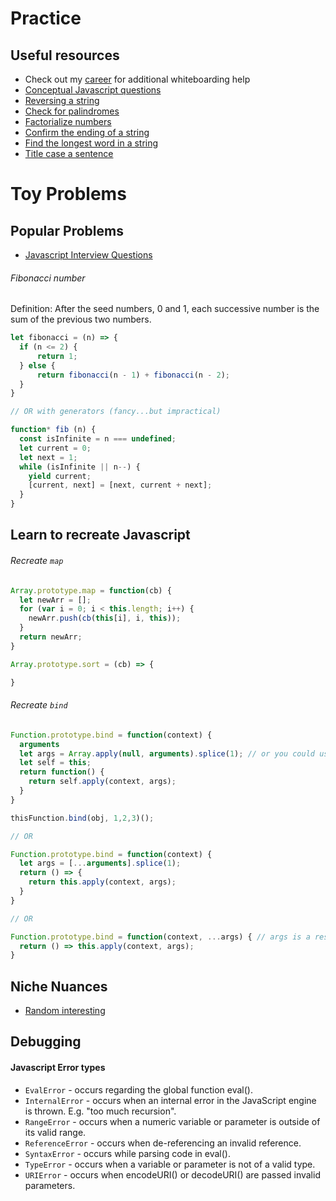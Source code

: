 # Practice

## Useful resources
- Check out my [career](./../../webdev/career.md) for additional whiteboarding help
- [Conceptual Javascript questions](./../../webdev/interview-questions.md)
- [Reversing a string](https://medium.freecodecamp.com/how-to-reverse-a-string-in-javascript-in-3-different-ways-75e4763c68cb#.21a6igs2v)
- [Check for palindromes](https://medium.freecodecamp.com/two-ways-to-check-for-palindromes-in-javascript-64fea8191fd7#.cloixfqz0)
- [Factorialize numbers](https://medium.freecodecamp.com/how-to-factorialize-a-number-in-javascript-9263c89a4b38#.8uwibba2o)
- [Confirm the ending of a string](https://medium.freecodecamp.com/two-ways-to-confirm-the-ending-of-a-string-in-javascript-62b4677034ac#.7bgq02qua)
- [Find the longest word in a string](https://medium.freecodecamp.com/three-ways-to-find-the-longest-word-in-a-string-in-javascript-a2fb04c9757c#.rwmqzokyn)
- [Title case a sentence](https://medium.freecodecamp.com/three-ways-to-title-case-a-sentence-in-javascript-676a9175eb27#.wxvzuvj5u)



# Toy Problems

## Popular Problems
- [Javascript Interview Questions](https://github.com/kennymkchan/interview-questions-in-javascript)

###### Fibonacci number
Definition: After the seed numbers, 0 and 1, each successive number is the sum of the previous two numbers.

```js
let fibonacci = (n) => {
  if (n <= 2) {
      return 1;
  } else {
      return fibonacci(n - 1) + fibonacci(n - 2);
  }
}

// OR with generators (fancy...but impractical)

function* fib (n) {
  const isInfinite = n === undefined;
  let current = 0;
  let next = 1;
  while (isInfinite || n--) {
    yield current;
    [current, next] = [next, current + next];
  }
}
```



## Learn to recreate Javascript

###### Recreate `map`

```js
Array.prototype.map = function(cb) {
  let newArr = [];
  for (var i = 0; i < this.length; i++) {
    newArr.push(cb(this[i], i, this));
  }
  return newArr;
}
```

```js
Array.prototype.sort = (cb) => {

}
```

###### Recreate `bind`

```js
Function.prototype.bind = function(context) {
  arguments
  let args = Array.apply(null, arguments).splice(1); // or you could use Array.from(arguments)
  let self = this;
  return function() {
    return self.apply(context, args);
  }
}

thisFunction.bind(obj, 1,2,3)();

// OR

Function.prototype.bind = function(context) {
  let args = [...arguments].splice(1);
  return () => {
    return this.apply(context, args);
  }
}

// OR

Function.prototype.bind = function(context, ...args) { // args is a rest parameter
  return () => this.apply(context, args);
}
```

## Niche Nuances
- [Random interesting](https://gist.github.com/brettinternet/acb72b414d5434fd97d0c3de89fac501)


## Debugging

#### Javascript Error types

- `EvalError` - occurs regarding the global function eval().
- `InternalError` - occurs when an internal error in the JavaScript engine is thrown. E.g. "too much recursion".
- `RangeError` - occurs when a numeric variable or parameter is outside of its valid range.
- `ReferenceError` - occurs when de-referencing an invalid reference.
- `SyntaxError` - occurs while parsing code in eval().
- `TypeError` - occurs when a variable or parameter is not of a valid type.
- `URIError` - occurs when encodeURI() or decodeURI() are passed invalid parameters.
